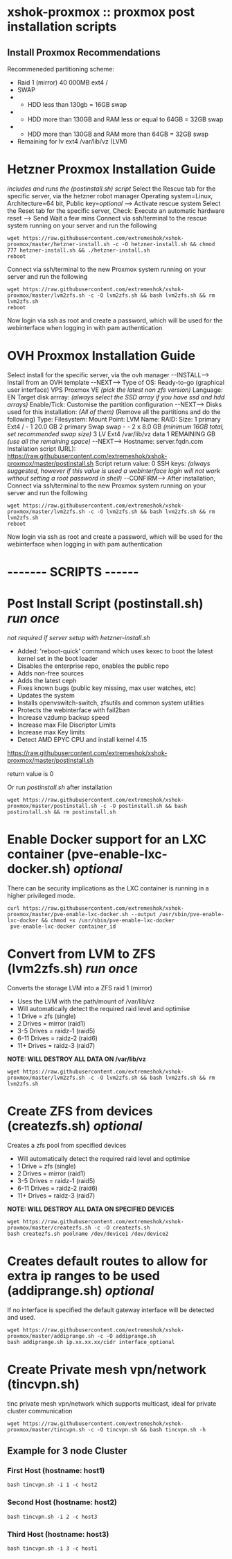 # xshok-proxmox :: proxmox post installation scripts

## Install Proxmox Recommendations
Recommeneded partitioning scheme:
* Raid 1 (mirror) 40 000MB ext4 /
* SWAP
* * HDD less than 130gb = 16GB swap
* * HDD more than 130GB and RAM less or equal to 64GB = 32GB swap
* * HDD more than 130GB and RAM more than 64GB = 32GB swap
* Remaining for lv	ext4	/var/lib/vz (LVM)

# Hetzner Proxmox Installation Guide #
*includes and runs the  (postinstall.sh) script*
Select the Rescue tab for the specific server, via the hetzner robot manager
Operating system=Linux, Architecture=64 bit, Public key=*optional*
--> Activate rescue system
Select the Reset tab for the specific server,
Check: Execute an automatic hardware reset
--> Send
Wait a few mins
Connect via ssh/terminal to the rescue system running on your server and run the following
````
wget https://raw.githubusercontent.com/extremeshok/xshok-proxmox/master/hetzner-install.sh -c -O hetzner-install.sh && chmod 777 hetzner-install.sh && ./hetzner-install.sh 
reboot
````
Connect via ssh/terminal to the new Proxmox system running on your server and run the following
````
wget https://raw.githubusercontent.com/extremeshok/xshok-proxmox/master/lvm2zfs.sh -c -O lvm2zfs.sh && bash lvm2zfs.sh && rm lvm2zfs.sh
reboot
````
Now login via ssh as root and create a password, which will be used for the webinterface when logging in with pam authentication


# OVH Proxmox Installation Guide #
Select install for the specific server, via the ovh manager
--INSTALL-->
Install from an OVH template
--NEXT-->
Type of OS: Ready-to-go (graphical user interface)
VPS Proxmox VE *(pick the latest non zfs version)*
Language: EN
Target disk arrray: *(always select the SSD array if you have ssd and hdd arrays)*
Enable/Tick: Customise the partition configuration
--NEXT-->
Disks used for this installation: *(All of them)*
(Remove all the partitions and do the following)
Type: Filesystem: Mount Point: LVM Name: RAID: Size:
 1	primary	Ext4	/	 -	1	20.0 GB
 2	primary	Swap	swap -	-	2 x 8.0 GB	*(minimum 16GB total, set recommended swap size)*
 3	LV	Ext4	/var/lib/vz	data	1	REMAINING GB *(use all the remaining space)*
--NEXT-->
Hostname: server.fqdn.com
Installation script (URL): https://raw.githubusercontent.com/extremeshok/xshok-proxmox/master/postinstall.sh
Script return value: 0
SSH keys: *(always suggested, however if this value is used a webinterface login will not work without setting a root password in shell)*
--CONFIRM-->
After installation, Connect via ssh/terminal to the new Proxmox system running on your server and run the following
````
wget https://raw.githubusercontent.com/extremeshok/xshok-proxmox/master/lvm2zfs.sh -c -O lvm2zfs.sh && bash lvm2zfs.sh && rm lvm2zfs.sh
reboot
````
Now login via ssh as root and create a password, which will be used for the webinterface when logging in with pam authentication


# ------- SCRIPTS ------

# Post Install Script (postinstall.sh) *run once*
*not required if server setup with hetzner-install.sh*
* Added: 'reboot-quick' command which uses kexec to boot the latest kernel set in the boot loader
* Disables the enterprise repo, enables the public repo
* Adds non-free sources
* Adds the latest ceph
* Fixes known bugs (public key missing, max user watches, etc)
* Updates the system
* Installs openvswitch-switch, zfsutils and common system utilities
* Protects the webinterface with fail2ban
* Increase vzdump backup speed
* Increase max File Discriptor Limits
* Increase max Key limits
* Detect AMD EPYC CPU and install kernel 4.15

https://raw.githubusercontent.com/extremeshok/xshok-proxmox/master/postinstall.sh

return value is 0

Or run *postinstall.sh* after installation

```
wget https://raw.githubusercontent.com/extremeshok/xshok-proxmox/master/postinstall.sh -c -O postinstall.sh && bash postinstall.sh && rm postinstall.sh
```

# Enable Docker support for an LXC container (pve-enable-lxc-docker.sh) *optional*
There can be security implications as the LXC container is running in a higher privileged mode.
```
curl https://raw.githubusercontent.com/extremeshok/xshok-proxmox/master/pve-enable-lxc-docker.sh --output /usr/sbin/pve-enable-lxc-docker && chmod +x /usr/sbin/pve-enable-lxc-docker
 pve-enable-lxc-docker container_id
```

# Convert from LVM to ZFS (lvm2zfs.sh) *run once*
Converts the storage LVM into a ZFS raid 1 (mirror)
* Uses the LVM with the path/mount of /var/lib/vz
* Will automatically detect the required raid level and optimise
* 1 Drive = zfs (single)
* 2 Drives = mirror (raid1)
* 3-5 Drives = raidz-1 (raid5)
* 6-11 Drives = raidz-2 (raid6)
* 11+ Drives = raidz-3 (raid7)

**NOTE: WILL  DESTROY ALL DATA ON /var/lib/vz**
```
wget https://raw.githubusercontent.com/extremeshok/xshok-proxmox/master/lvm2zfs.sh -c -O lvm2zfs.sh && bash lvm2zfs.sh && rm lvm2zfs.sh
```

# Create ZFS from devices (createzfs.sh) *optional*
Creates a zfs pool from specified devices
* Will automatically detect the required raid level and optimise
* 1 Drive = zfs (single)
* 2 Drives = mirror (raid1)
* 3-5 Drives = raidz-1 (raid5)
* 6-11 Drives = raidz-2 (raid6)
* 11+ Drives = raidz-3 (raid7)

**NOTE: WILL  DESTROY ALL DATA ON SPECIFIED DEVICES**
```
wget https://raw.githubusercontent.com/extremeshok/xshok-proxmox/master/createzfs.sh -c -O createzfs.sh
bash createzfs.sh poolname /dev/device1 /dev/device2
```

#  Creates default routes to allow for extra ip ranges to be used (addiprange.sh) *optional*
If no interface is specified the default gateway interface will be detected and used.
```
wget https://raw.githubusercontent.com/extremeshok/xshok-proxmox/master/addiprange.sh -c -O addiprange.sh
bash addiprange.sh ip.xx.xx.xx/cidr interface_optional
```

# Create Private mesh vpn/network (tincvpn.sh)
tinc private mesh vpn/network which supports multicast, ideal for private cluster communication
```
wget https://raw.githubusercontent.com/extremeshok/xshok-proxmox/master/tincvpn.sh -c -O tincvpn.sh && bash tincvpn.sh -h
```
## Example for 3 node Cluster
### First Host (hostname: host1)
```
bash tincvpn.sh -i 1 -c host2
```
### Second Host (hostname: host2)
```
bash tincvpn.sh -i 2 -c host3
```
### Third Host (hostname: host3)
```
bash tincvpn.sh -i 3 -c host1
```
